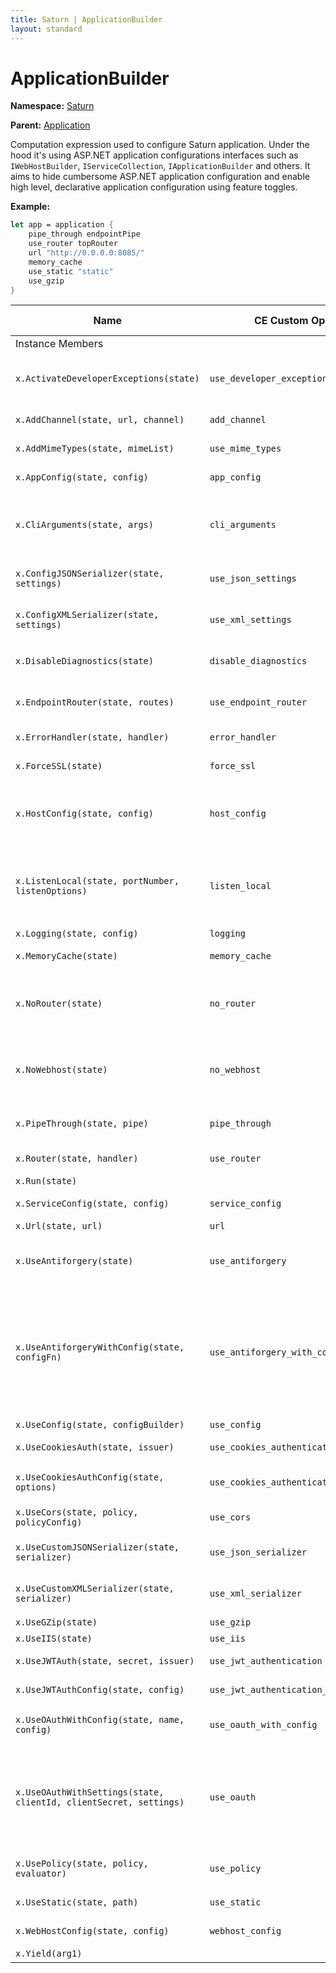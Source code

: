```yaml
---
title: Saturn | ApplicationBuilder
layout: standard
---
```


# ApplicationBuilder

**Namespace:** [Saturn](./saturn.html)

**Parent:** [Application](./saturn-application.html)

Computation expression used to configure Saturn application. Under the hood it's using ASP.NET application configurations interfaces such as `IWebHostBuilder`, `IServiceCollection`, `IApplicationBuilder` and others. It aims to hide cumbersome ASP.NET application configuration and enable high level, declarative application configuration using feature toggles.

**Example:**

```fsharp
let app = application {
    pipe_through endpointPipe
    use_router topRouter
    url "http://0.0.0.0:8085/"
    memory_cache
    use_static "static"
    use_gzip
}
```

| Name                                                              | CE Custom Operation                      | Description                                                                                                                                                                                                                                                                                                                            | Implementation Link                                                                              |
|-------------------------------------------------------------------|------------------------------------------|----------------------------------------------------------------------------------------------------------------------------------------------------------------------------------------------------------------------------------------------------------------------------------------------------------------------------------------|--------------------------------------------------------------------------------------------------|
| Instance Members                                                  |                                          |                                                                                                                                                                                                                                                                                                                                        |                                                                                                  |
| `x.ActivateDeveloperExceptions(state)`                            | `use_developer_exceptions`               | Turns on the developer exception page, if the environment is in development mode.                                                                                                                                                                                                                                                      | [link](https://github.com/SaturnFramework/Saturn/tree/master/src/Saturn/Application.fs#L611-611) |
| `x.AddChannel(state, url, channel)`                               | `add_channel`                            | Registers channel for given url.                                                                                                                                                                                                                                                                                                       | [link](https://github.com/SaturnFramework/Saturn/tree/master/src/Saturn/Application.fs#L605-605) |
| `x.AddMimeTypes(state, mimeList)`                                 | `use_mime_types`                         | Adds MIME types definitions as a list of (extension, mime).                                                                                                                                                                                                                                                                            | [link](https://github.com/SaturnFramework/Saturn/tree/master/src/Saturn/Application.fs#L250-250) |
| `x.AppConfig(state, config)`                                      | `app_config`                             | Adds custom application configuration step.                                                                                                                                                                                                                                                                                            | [link](https://github.com/SaturnFramework/Saturn/tree/master/src/Saturn/Application.fs#L225-225) |
| `x.CliArguments(state, args)`                                     | `cli_arguments`                          | Sets the cli arguments for the `IWebHostBuilder` to enable default command line configuration and functionality.                                                                                                                                                                                                                       | [link](https://github.com/SaturnFramework/Saturn/tree/master/src/Saturn/Application.fs#L566-566) |
| `x.ConfigJSONSerializer(state, settings)`                         | `use_json_settings`                      | Configures built in JSON.Net (de)serializer with custom settings.                                                                                                                                                                                                                                                                      | [link](https://github.com/SaturnFramework/Saturn/tree/master/src/Saturn/Application.fs#L573-573) |
| `x.ConfigXMLSerializer(state, settings)`                          | `use_xml_settings`                       | Configures built in XML (de)serializer with custom settings.                                                                                                                                                                                                                                                                           | [link](https://github.com/SaturnFramework/Saturn/tree/master/src/Saturn/Application.fs#L589-589) |
| `x.DisableDiagnostics(state)`                                     | `disable_diagnostics`                    | Disables generation of diagnostic files that can be used by Saturn tooling.                                                                                                                                                                                                                                                            | [link](https://github.com/SaturnFramework/Saturn/tree/master/src/Saturn/Application.fs#L543-543) |
| `x.EndpointRouter(state, routes)`                                 | `use_endpoint_router`                    | Defines top-level endpoint router used for the application.                                                                                                                                                                                                                                                                            | [link](https://github.com/SaturnFramework/Saturn/tree/master/src/Saturn/Application.fs#L200-200) |
| `x.ErrorHandler(state, handler)`                                  | `error_handler`                          | Adds error/not-found handler for current scope.                                                                                                                                                                                                                                                                                        | [link](https://github.com/SaturnFramework/Saturn/tree/master/src/Saturn/Application.fs#L220-220) |
| `x.ForceSSL(state)`                                               | `force_ssl`                              | Redirect all HTTP request to HTTPS.                                                                                                                                                                                                                                                                                                    | [link](https://github.com/SaturnFramework/Saturn/tree/master/src/Saturn/Application.fs#L334-334) |
| `x.HostConfig(state, config)`                                     | `host_config`                            | Adds custom generic host (`IHostBuilder`) configuration step. Configuration for web host should use `webhost_config` instead.                                                                                                                                                                                                          | [link](https://github.com/SaturnFramework/Saturn/tree/master/src/Saturn/Application.fs#L230-230) |
| `x.ListenLocal(state, portNumber, listenOptions)`                 | `listen_local`                           | Listens on `::1` and `127.0.0.1` with the given port. Requesting a dynamic port by specifying `0` is not supported for this type of endpoint                                                                                                                                                                                           | [link](https://github.com/SaturnFramework/Saturn/tree/master/src/Saturn/Application.fs#L624-624) |
| `x.Logging(state, config)`                                        | `logging`                                | Adds logging configuration.                                                                                                                                                                                                                                                                                                            | [link](https://github.com/SaturnFramework/Saturn/tree/master/src/Saturn/Application.fs#L256-256) |
| `x.MemoryCache(state)`                                            | `memory_cache`                           | Enables in-memory session cache.                                                                                                                                                                                                                                                                                                       | [link](https://github.com/SaturnFramework/Saturn/tree/master/src/Saturn/Application.fs#L261-261) |
| `x.NoRouter(state)`                                               | `no_router`                              | Disable warning message about lack of `router` definition. Should be used for channels-only or gRPC applications.                                                                                                                                                                                                                      | [link](https://github.com/SaturnFramework/Saturn/tree/master/src/Saturn/Application.fs#L205-205) |
| `x.NoWebhost(state)`                                              | `no_webhost`                             | Disables any configuration of webhost. Could be used for generic `IHostBuilder` applications not using Kestrel/IIS.                                                                                                                                                                                                                    | [link](https://github.com/SaturnFramework/Saturn/tree/master/src/Saturn/Application.fs#L210-210) |
| `x.PipeThrough(state, pipe)`                                      | `pipe_through`                           | Adds pipeline to the list of pipelines that will be used for every request.                                                                                                                                                                                                                                                            | [link](https://github.com/SaturnFramework/Saturn/tree/master/src/Saturn/Application.fs#L215-215) |
| `x.Router(state, handler)`                                        | `use_router`                             | Defines top-level router used for the application.                                                                                                                                                                                                                                                                                     | [link](https://github.com/SaturnFramework/Saturn/tree/master/src/Saturn/Application.fs#L195-195) |
| `x.Run(state)`                                                    |                                          |                                                                                                                                                                                                                                                                                                                                        | [link](https://github.com/SaturnFramework/Saturn/tree/master/src/Saturn/Application.fs#L95-95)   |
| `x.ServiceConfig(state, config)`                                  | `service_config`                         | Adds custom service configuration step.                                                                                                                                                                                                                                                                                                | [link](https://github.com/SaturnFramework/Saturn/tree/master/src/Saturn/Application.fs#L240-240) |
| `x.Url(state, url)`                                               | `url`                                    | Adds url.                                                                                                                                                                                                                                                                                                                              | [link](https://github.com/SaturnFramework/Saturn/tree/master/src/Saturn/Application.fs#L245-245) |
| `x.UseAntiforgery(state)`                                         | `use_antiforgery`                        | Enables use of the `protectFromForgery` `pipeline` component and the `CSRF` features in general.                                                                                                                                                                                                                                       | [link](https://github.com/SaturnFramework/Saturn/tree/master/src/Saturn/Application.fs#L549-549) |
| `x.UseAntiforgeryWithConfig(state, configFn)`                     | `use_antiforgery_with_config`            | Enables use of the protectFromForgery pipeline component and the CSRF features in general. This overload allows for custom configuration of the subsystem, for more information see the AntiforgeryOptions class at [link](https://github.com/aspnet/Antiforgery/blob/dev/src/Microsoft.AspNetCore.Antiforgery/AntiforgeryOptions.cs). | [link](https://github.com/SaturnFramework/Saturn/tree/master/src/Saturn/Application.fs#L558-558) |
| `x.UseConfig(state, configBuilder)`                               | `use_config`                             |                                                                                                                                                                                                                                                                                                                                        | [link](https://github.com/SaturnFramework/Saturn/tree/master/src/Saturn/Application.fs#L315-315) |
| `x.UseCookiesAuth(state, issuer)`                                 | `use_cookies_authentication`             | Enables default cookies authentication.                                                                                                                                                                                                                                                                                                | [link](https://github.com/SaturnFramework/Saturn/tree/master/src/Saturn/Application.fs#L402-402) |
| `x.UseCookiesAuthConfig(state, options)`                          | `use_cookies_authentication_with_config` | Enables cookies authentication with custom configuration.                                                                                                                                                                                                                                                                              | [link](https://github.com/SaturnFramework/Saturn/tree/master/src/Saturn/Application.fs#L426-426) |
| `x.UseCors(state, policy, policyConfig)`                          | `use_cors`                               | Enables application level CORS protection.                                                                                                                                                                                                                                                                                             | [link](https://github.com/SaturnFramework/Saturn/tree/master/src/Saturn/Application.fs#L343-343) |
| `x.UseCustomJSONSerializer(state, serializer)`                    | `use_json_serializer`                    | Replaces built in JSON.Net (de)serializer with custom serializer.                                                                                                                                                                                                                                                                      | [link](https://github.com/SaturnFramework/Saturn/tree/master/src/Saturn/Application.fs#L581-581) |
| `x.UseCustomXMLSerializer(state, serializer)`                     | `use_xml_serializer`                     | Replaces built in XML (de)serializer with custom serializer.                                                                                                                                                                                                                                                                           | [link](https://github.com/SaturnFramework/Saturn/tree/master/src/Saturn/Application.fs#L597-597) |
| `x.UseGZip(state)`                                                | `use_gzip`                               | Enables gzip compression.                                                                                                                                                                                                                                                                                                              | [link](https://github.com/SaturnFramework/Saturn/tree/master/src/Saturn/Application.fs#L272-272) |
| `x.UseIIS(state)`                                                 | `use_iis`                                | Enables IIS integration.                                                                                                                                                                                                                                                                                                               | [link](https://github.com/SaturnFramework/Saturn/tree/master/src/Saturn/Application.fs#L520-520) |
| `x.UseJWTAuth(state, secret, issuer)`                             | `use_jwt_authentication`                 | Enables default JWT authentication.                                                                                                                                                                                                                                                                                                    | [link](https://github.com/SaturnFramework/Saturn/tree/master/src/Saturn/Application.fs#L356-356) |
| `x.UseJWTAuthConfig(state, config)`                               | `use_jwt_authentication_with_config`     | Enables JWT authentication with custom configuration.                                                                                                                                                                                                                                                                                  | [link](https://github.com/SaturnFramework/Saturn/tree/master/src/Saturn/Application.fs#L384-384) |
| `x.UseOAuthWithConfig(state, name, config)`                       | `use_oauth_with_config`                  | Enables OAuth authentication with custom configuration.                                                                                                                                                                                                                                                                                | [link](https://github.com/SaturnFramework/Saturn/tree/master/src/Saturn/Application.fs#L496-496) |
| `x.UseOAuthWithSettings(state, clientId, clientSecret, settings)` | `use_oauth`                              | Enables simple custom OAuth authentication using parmeters provided with `OAuth.OAuthSettings` record. Can be used to quickly implement default OAuth authentication for 3rd party providers.                                                                                                                                          | [link](https://github.com/SaturnFramework/Saturn/tree/master/src/Saturn/Application.fs#L450-450) |
| `x.UsePolicy(state, policy, evaluator)`                           | `use_policy`                             | Add custom policy, taking an `AuthorizationHandlerContext -> bool`.                                                                                                                                                                                                                                                                    | [link](https://github.com/SaturnFramework/Saturn/tree/master/src/Saturn/Application.fs#L529-529) |
| `x.UseStatic(state, path)`                                        | `use_static`                             | Enables using static file hosting.                                                                                                                                                                                                                                                                                                     | [link](https://github.com/SaturnFramework/Saturn/tree/master/src/Saturn/Application.fs#L297-297) |
| `x.WebHostConfig(state, config)`                                  | `webhost_config`                         | Adds custom web host configuration step.                                                                                                                                                                                                                                                                                               | [link](https://github.com/SaturnFramework/Saturn/tree/master/src/Saturn/Application.fs#L235-235) |
| `x.Yield(arg1)`                                                   |                                          |                                                                                                                                                                                                                                                                                                                                        | [link](https://github.com/SaturnFramework/Saturn/tree/master/src/Saturn/Application.fs#L89-89)   |
